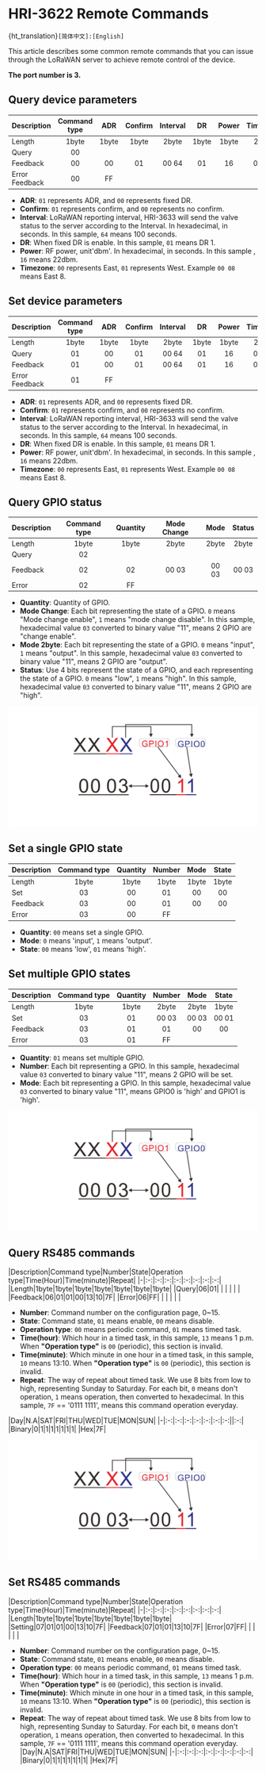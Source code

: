 # HRI-3622 Remote Commands
{ht_translation}`[简体中文]:[English]`

This article describes some common remote commands that you can issue through the LoRaWAN server to achieve remote control of the device.

**The port number is 3.**

## Query device parameters

| Description | Command type | ADR | Confirm | Interval | DR | Power | Timezone | Battery Voltage | Firm version | Battery level |
|-|:-:|:-:|:-:|:-:|:-:|:-:|:-:|:-:|:-:|:-:|
| Length | 1byte | 1byte | 1byte | 2byte | 1byte | 1byte | 2byte | 2byte | 2byte | 1byte |
| Query | 00 |   |   |   |   |   |   |   |   |   |
| Feedback | 00 | 00 | 01 | 00 64 | 01 | 16 | 00 08 |   |   |   |
| Error Feedback | 00 | FF |   |   |   |   |   |   |   |   |

- **ADR**: `01` represents ADR, and `00` represents fixed DR.
- **Confirm**: `01` represents confirm, and `00` represents no confirm.
- **Interval**: LoRaWAN reporting interval, HRI-3633 will send the valve status to the server according to the Interval. In hexadecimal, in seconds. In this sample, `64` means 100 seconds.
- **DR**: When fixed DR is enable. In this sample, `01` means DR 1.
- **Power**: RF power, unit'dbm'. In hexadecimal, in seconds. In this sample , `16` means 22dbm.
- **Timezone**: `00` represents East, `01` represents West. Example `00 08` means East 8.

## Set device parameters

| Description | Command type | ADR | Confirm | Interval | DR | Power | Timezone |
|-|:-:|:-:|:-:|:-:|:-:|:-:|:-:|
| Length | 1byte | 1byte | 1byte   | 2byte | 1byte | 1byte | 2byte    |
| Query | 01 | 00 | 01 | 00 64 | 01 | 16 | 00 08  |
| Feedback | 01 | 00 | 01 | 00 64 | 01 | 16 | 00 08 |
| Error Feedback | 01 | FF |   |   |   |   |   |

- **ADR**: `01` represents ADR, and `00` represents fixed DR.
- **Confirm**: `01` represents confirm, and `00` represents no confirm.
- **Interval**: LoRaWAN reporting interval, HRI-3633 will send the valve status to the server according to the Interval. In hexadecimal, in seconds. In this sample, `64` means 100 seconds.
- **DR**: When fixed DR is enable. In this sample, `01` means DR 1.
- **Power**: RF power, unit'dbm'. In hexadecimal, in seconds. In this sample , `16` means 22dbm.
- **Timezone**: `00` represents East, `01` represents West. Example `00 08` means East 8.

## Query GPIO status

| Description | Command type | Quantity| Mode Change | Mode | Status|
|-|:-:|:-:|:-:|:-:|:-:|
| Length | 1byte | 1byte | 2byte | 2byte | 2byte |
| Query | 02 |   |   |   |   |
| Feedback | 02 | 02 | 00 03 | 00 03 | 00 03 |
| Error | 02 | FF |   |   |   |

- **Quantity**: Quantity of GPIO.
- **Mode Change**: Each bit representing the state of a GPIO. `0` means "Mode change enable", `1` means "mode change disable". In this sample, hexadecimal value `03` converted to binary value "11", means 2 GPIO are "change enable".
- **Mode 2byte**: Each bit representing the state of a GPIO. `0` means "input", `1` means "output". In this sample, hexadecimal value `03` converted to binary value "11", means 2 GPIO are "output".
- **Status**: Use 4 bits represent the state of a GPIO, and each representing the state of a GPIO. `0` means "low", `1` means "high". In this sample, hexadecimal value `03` converted to binary value "11", means 2 GPIO are "high".

![](img/GPIO.png)

## Set a single GPIO state

| Description | Command type | Quantity | Number | Mode | State |
|-|:-:|:-:|:-:|:-:|:-:|
| Length | 1byte | 1byte | 1byte | 1byte | 1byte |
| Set | 03 | 00  | 01 | 00 | 00 |
| Feedback | 03 | 00 | 01 | 00 | 00 |
| Error | 03 | 00 | FF |   |   |

- **Quantity**: `00` means set a single GPIO.
- **Mode**: `0` means 'input', `1` means 'output'.
- **State**: `00` means 'low', `01` means 'high'.

## Set multiple GPIO states

|Description| Command type | Quantity | Number | Mode | State |
|-|:-:|:-:|:-:|:-:|:-:|
| Length | 1byte | 1byte | 2byte | 2byte | 1byte |
| Set | 03 | 01  | 00 03 | 00 03 | 00 01 |
| Feedback | 03 | 01 | 01 | 00 | 00 |
| Error | 03 | 01 | FF |   |   |

- **Quantity**: `01` means set multiple GPIO.
- **Number**: Each bit representing a GPIO. In this sample, hexadecimal value `03` converted to binary value "11", means 2 GPIO will be set.
- **Mode**: Each bit representing a GPIO. In this sample, hexadecimal value `03` converted to binary value "11", means GPIO0 is 'high' and GPIO1 is 'high'.

![](img/GPIO.png)

##  Query RS485 commands

|Description|Command type|Number|State|Operation type|Time(Hour)|Time(minute)|Repeat|
|-|:-:|:-:|:-:|:-:|:-:|:-:|:-:|:-:|
|Length|1byte|1byte|1byte|1byte|1byte|1byte|1byte|
|Query|06|01| | | | | |
|Feedback|06|01|01|00|13|10|7F|
|Error|06|FF| | | | | |

- **Number**: Command number on the configuration page, 0~15.
- **State**: Command state, `01` means enable, `00` means disable.
- **Operation type**: `00` means periodic command, `01` means timed task.
- **Time(hour)**: Which hour in a timed task, in this sample, `13` means 1 p.m. When **"Operation type"** is `00` (periodic), this section is invalid.
- **Time(minute)**: Which minute in one hour in a timed task, in this sample, `10` means 13:10. When **"Operation type"** is `00` (periodic), this section is invalid.
- **Repeat**: The way of repeat about timed task. We use 8 bits from low to high, representing Sunday to Saturday. For each bit, `0` means don't operation, `1` means operation, then converted to hexadecimal. In this sample, `7F` == '0111 1111', means this command operation everyday.

|Day|N.A|SAT|FRI|THU|WED|TUE|MON|SUN|
|-|:-:|:-:|:-:|:-:|:-:|:-:|:-:||:-:|
|Binary|0|1|1|1|1|1|1|1|
|Hex|7F|

![](img/GPIO.png)

##  Set RS485 commands

|Description|Command type|Number|State|Operation type|Time(Hour)|Time(minute)|Repeat|
|-|:-:|:-:|:-:|:-:|:-:|:-:|:-:|:-:|
|Length|1byte|1byte|1byte|1byte|1byte|1byte|1byte|
|Setting|07|01|01|00|13|10|7F|
|Feedback|07|01|01|13|10|7F|
|Error|07|FF| | | | | |

- **Number**: Command number on the configuration page, 0~15.
- **State**: Command state, `01` means enable, `00` means disable.
- **Operation type**: `00` means periodic command, `01` means timed task.
- **Time(hour)**: Which hour in a timed task, in this sample, `13` means 1 p.m. When **"Operation type"** is `00` (periodic), this section is invalid.
- **Time(minute)**: Which minute in one hour in a timed task, in this sample, `10` means 13:10. When **"Operation type"** is `00` (periodic), this section is invalid.
- **Repeat**: The way of repeat about timed task. We use 8 bits from low to high, representing Sunday to Saturday. For each bit, `0` means don't operation, `1` means operation, then converted to hexadecimal. In this sample, `7F` == '0111 1111', means this command operation everyday.
|Day|N.A|SAT|FRI|THU|WED|TUE|MON|SUN|
|-|:-:|:-:|:-:|:-:|:-:|:-:|:-:|:-:|
|Binary|0|1|1|1|1|1|1|1|
|Hex|7F|